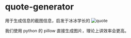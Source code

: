 # quote-generator

用于生成信息的截图信息，启发于冰冰学长的 ![quote](https://github.com/zhullyb/qq-quote-generator)

我们使用 python 的 pillow 直接生成图片，理论上讲效率会更高。

